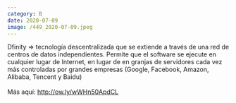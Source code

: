 ```yaml
--- 
category: B 
date: 2020-07-09 
image: /449_2020-07-09.jpeg 
--- 
```


Dfinity => tecnología descentralizada que se extiende a través de una red de centros de datos independientes. Permite que el software se ejecute en cualquier lugar de Internet, en lugar de en granjas de servidores cada vez más controladas por grandes empresas (Google, Facebook, Amazon, Alibaba, Tencent y Baidu)<br><br>Más aquí: http://ow.ly/wWHn50ApdCL